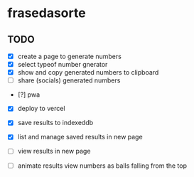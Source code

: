 # frasedasorte

## TODO
- [x] create a page to generate numbers
- [x] select typeof number gnerator
- [x] show and copy generated numbers to clipboard
- [ ] share (socials) generated numbers
- [?] pwa
- [x] deploy to vercel
- [x] save results to indexeddb
- [x] list and manage saved results in new page
- [ ] view results in new page
- [ ] animate results view numbers as balls falling from the top



